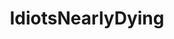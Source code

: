 ---
title: IdiotsNearlyDying
crosslinks:
- livven
- youtubefactsbot
- botwatch
- youtubot
- WTF
- SweatyPalms
- OSHA
- anti_gif_bot
- killthecameraman
- PraiseTheCameraMan
- nononono
- HadToHurt
- WinStupidPrizes
- gifs
- nonononoyes
- MassdropBot
- therewasanattempt
- MyPeopleNeedMe
- carbon
- u_imguralbumbot
---